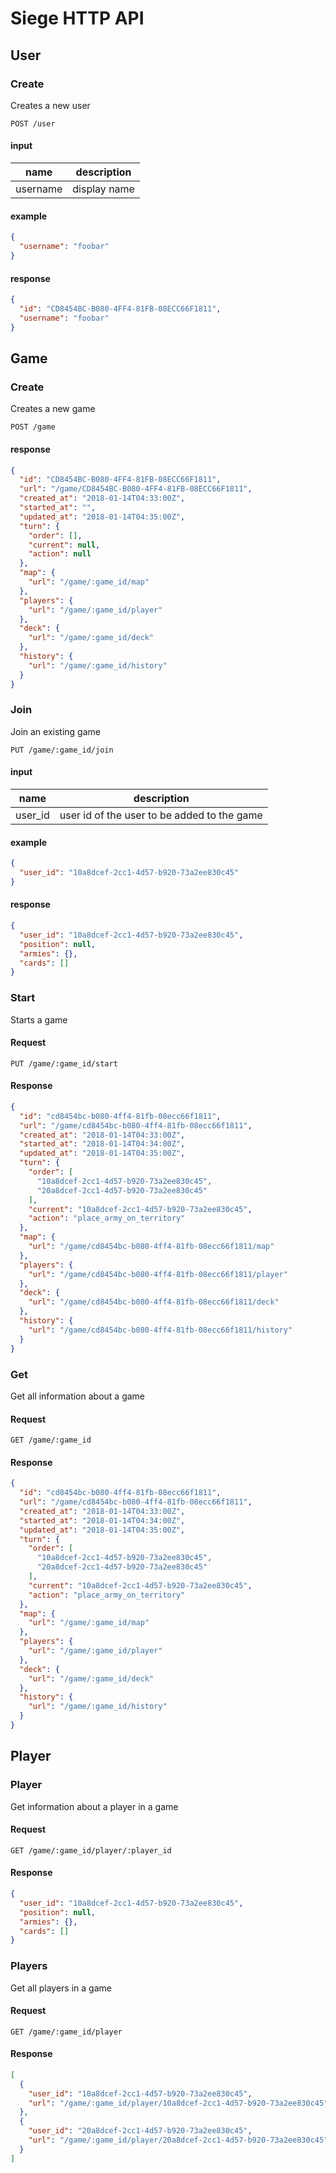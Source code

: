 # Siege HTTP API

## User

### Create

Creates a new user

```
POST /user
```

#### input

name | description
---|---
username | display name

#### example

```json
{
  "username": "foobar"
}
```

#### response

```json
{
  "id": "CD8454BC-B080-4FF4-81FB-08ECC66F1811",
  "username": "foobar"
}
```

## Game

### Create

Creates a new game

```
POST /game
```

#### response

```json
{
  "id": "CD8454BC-B080-4FF4-81FB-08ECC66F1811",
  "url": "/game/CD8454BC-B080-4FF4-81FB-08ECC66F1811",
  "created_at": "2018-01-14T04:33:00Z",
  "started_at": "",
  "updated_at": "2018-01-14T04:35:00Z",
  "turn": {
    "order": [],
    "current": null,
    "action": null
  },
  "map": {
    "url": "/game/:game_id/map"
  },
  "players": {
    "url": "/game/:game_id/player"
  },
  "deck": {
    "url": "/game/:game_id/deck"
  },
  "history": {
    "url": "/game/:game_id/history"
  }
}
```

### Join

Join an existing game

```
PUT /game/:game_id/join
```

#### input

name | description
---|---
user_id | user id of the user to be added to the game

#### example

```json
{
  "user_id": "10a8dcef-2cc1-4d57-b920-73a2ee830c45"
}
```

#### response

```json
{
  "user_id": "10a8dcef-2cc1-4d57-b920-73a2ee830c45",
  "position": null,
  "armies": {},
  "cards": []
}
```

### Start

Starts a game

#### Request

```
PUT /game/:game_id/start
```

#### Response

```json
{
  "id": "cd8454bc-b080-4ff4-81fb-08ecc66f1811",
  "url": "/game/cd8454bc-b080-4ff4-81fb-08ecc66f1811",
  "created_at": "2018-01-14T04:33:00Z",
  "started_at": "2018-01-14T04:34:00Z",
  "updated_at": "2018-01-14T04:35:00Z",
  "turn": {
    "order": [
      "10a8dcef-2cc1-4d57-b920-73a2ee830c45",
      "20a8dcef-2cc1-4d57-b920-73a2ee830c45"
    ],
    "current": "10a8dcef-2cc1-4d57-b920-73a2ee830c45",
    "action": "place_army_on_territory"
  },
  "map": {
    "url": "/game/cd8454bc-b080-4ff4-81fb-08ecc66f1811/map"
  },
  "players": {
    "url": "/game/cd8454bc-b080-4ff4-81fb-08ecc66f1811/player"
  },
  "deck": {
    "url": "/game/cd8454bc-b080-4ff4-81fb-08ecc66f1811/deck"
  },
  "history": {
    "url": "/game/cd8454bc-b080-4ff4-81fb-08ecc66f1811/history"
  }
}
```

### Get

Get all information about a game

#### Request

```
GET /game/:game_id
```

#### Response

```json
{
  "id": "cd8454bc-b080-4ff4-81fb-08ecc66f1811",
  "url": "/game/cd8454bc-b080-4ff4-81fb-08ecc66f1811",
  "created_at": "2018-01-14T04:33:00Z",
  "started_at": "2018-01-14T04:34:00Z",
  "updated_at": "2018-01-14T04:35:00Z",
  "turn": {
    "order": [
      "10a8dcef-2cc1-4d57-b920-73a2ee830c45",
      "20a8dcef-2cc1-4d57-b920-73a2ee830c45"
    ],
    "current": "10a8dcef-2cc1-4d57-b920-73a2ee830c45",
    "action": "place_army_on_territory"
  },
  "map": {
    "url": "/game/:game_id/map"
  },
  "players": {
    "url": "/game/:game_id/player"
  },
  "deck": {
    "url": "/game/:game_id/deck"
  },
  "history": {
    "url": "/game/:game_id/history"
  }
}
```

## Player

### Player

Get information about a player in a game

#### Request

```
GET /game/:game_id/player/:player_id
```

#### Response

```json
{
  "user_id": "10a8dcef-2cc1-4d57-b920-73a2ee830c45",
  "position": null,
  "armies": {},
  "cards": []
}
```

### Players

Get all players in a game

#### Request

```
GET /game/:game_id/player
```

#### Response

```json
[
  {
    "user_id": "10a8dcef-2cc1-4d57-b920-73a2ee830c45",
    "url": "/game/:game_id/player/10a8dcef-2cc1-4d57-b920-73a2ee830c45"
  },
  {
    "user_id": "20a8dcef-2cc1-4d57-b920-73a2ee830c45",
    "url": "/game/:game_id/player/20a8dcef-2cc1-4d57-b920-73a2ee830c45"
  }
]
```
